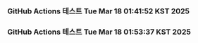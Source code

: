 ### GitHub Actions 테스트 Tue Mar 18 01:41:52 KST 2025
### GitHub Actions 테스트 Tue Mar 18 01:53:37 KST 2025

